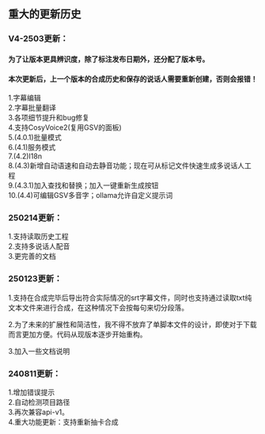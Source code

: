 ## 重大的更新历史

### V4-2503更新：<br>
#### 为了让版本更具辨识度，除了标注发布日期外，还分配了版本号。 
#### 本次更新后，上一个版本的合成历史和保存的说话人需要重新创建，否则会报错！   
1.字幕编辑  
2.字幕批量翻译  
3.各项细节提升和bug修复  
4.支持CosyVoice2(复用GSV的面板)  
5.(4.0.1)批量模式  
6.(4.1)服务模式  
7.(4.2)I18n  
8.(4.3)新增自动语速和自动去静音功能；现在可从标记文件快速生成多说话人工程  
9.(4.3.1)加入查找和替换；加入一键重新生成按钮  
10.(4.4)可编辑GSV多音字；ollama允许自定义提示词

### 250214更新：<br>
1.支持读取历史工程  
2.支持多说话人配音  
3.更完善的文档  

### 250123更新：<br>
1.支持在合成完毕后导出符合实际情况的srt字幕文件，同时也支持通过读取txt纯文本文件来进行合成，在这种情况下会按每句来切分段落。  

2.为了未来的扩展性和简洁性，我不得不放弃了单脚本文件的设计，即使对于下载而言更加方便。代码从现版本逐步开始重构。

3.加入一些文档说明

### 240811更新：<br>
1.增加错误提示  
2.自动检测项目路径  
3.再次兼容api-v1。  
4.重大功能更新：支持重新抽卡合成  